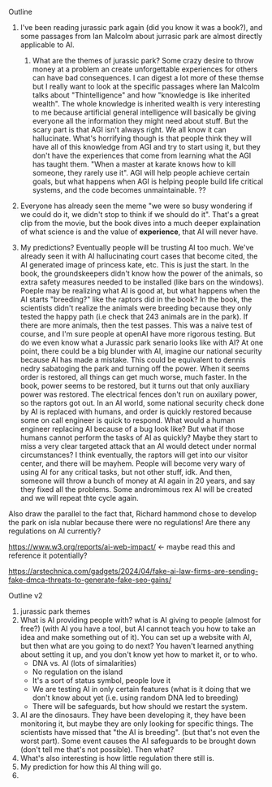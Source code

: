 Outline

1. I've been reading jurassic park again (did you know it was a book?), and some passages from Ian Malcolm  about jurrasic park are almost directly applicable to AI.
   1. What are the themes of jurassic park? Some crazy desire to throw money at a problem an create unforgettable experiences for others can have bad consequences. I can digest a lot more of these themse but I really want to look at the specific passages where Ian Malcolm talks about "Thintelligence" and how "knowledge is like inherited wealth". The whole knowledge is inherited wealth is very interesting to me because artificial general intelligence will basically be giving everyone all the information they might need about stuff. But the scary part is that AGI isn't always right. We all know it can hallucinate. What's horrifying though is that people think they will have all of this knowledge from AGI and try to start using it, but they don't have the experiences that come from learning what the AGI has taught them. "When a master at karate knows how to kill someone, they rarely use it". AGI will help people achieve certain goals, but what happens when AGI is helping people build life critical systems, and the code becomes unmaintainable. ??
  
      
3. Everyone has already seen the meme "we were so busy wondering if we could do it, we didn't stop to think if we should do it". That's a great clip from the movie, but the book dives into a much deeper explaination of what science is and the value of **experience**, that AI will never have.
4. My predictions? Eventually people will be trusting AI too much. We've already seen it with AI hallucinating court cases that become cited, the AI generated image of princess kate, etc. This is just the start. In the book, the groundskeepers didn't know how the power of the animals, so extra safety measures needed to be installed (like bars on the windows). Poeple may be realizing what AI is good at, but what happens when the AI starts "breeding?" like the raptors did in the book? In the book, the scientists didn't realize the animals were breeding because they only tested the happy path (i.e check that 243 animals are in the park). If there are more animals, then the test passes. This was a naive test of course, and I'm sure people at openAI have more rigorous testing. But do we even know what a Jurassic park senario looks like with AI? At one point, there could be a big blunder with AI, imagine our national security because AI has made a mistake. This could be equivalent to dennis nedry sabatoging the park and turning off the power. When it seems order is restored, all things can get much worse, much faster. In the book, power seems to be restored, but it turns out that only auxiliary power was restored. The electrical fences don't run on auxilary power, so the raptors got out. In an AI world, some national security check done by AI is replaced with humans, and order is quickly restored because some on call engineer is quick to respond. What would a human engineer replacing AI because of a bug look like? But what if those humans cannot perform the tasks of AI as quickly? Maybe they start to miss a very clear targeted attack that an AI would detect under normal circumstances? I think eventually, the raptors will get into our visitor center, and there will be mayhem. People will become very wary of using AI for any critical tasks, but not other stuff, idk. And then, someone will throw a bunch of money at AI again in 20 years, and say they fixed all the problems. Some andromimous rex AI will be created and we will repeat thte cycle again.


Also draw the parallel to the fact that, Richard hammond chose to develop the park on isla nublar because there were no regulations! Are there any regulations on AI currently? 

https://www.w3.org/reports/ai-web-impact/ <- maybe read this and reference it potentially?

https://arstechnica.com/gadgets/2024/04/fake-ai-law-firms-are-sending-fake-dmca-threats-to-generate-fake-seo-gains/


Outline v2
1. jurassic park themes
2. What is AI providing people with? what is AI giving to people (almost for free?)
(with AI you have a tool, but AI cannot teach you how to take an idea and make something out of it). You can set up a website with AI, but then what are you going to do next? You haven't learned anything about setting it up, and you don't know yet how to market it, or to who.
   - DNA vs. AI (lots of simalarities)
   - No regulation on the island
   - It's a sort of status symbol, people love it
   - We are testing AI in only certain features (what is it doing that we don't know about yet (i.e. using random DNA led to breeding)
   - There will be safeguards, but how should we restart the system. 
4. AI are the dinosaurs. They have been developing it, they have been monitoring it, but maybe they are only looking for specific things. The scientists have missed that "the AI is breeding". (but that's not even the worst part). Some event causes the AI safeguards to be brought down (don't tell me that's not possible). Then what? 
5. What's also interesting is how little regulation there still is.
6. My prediction for how this AI thing will go.  
7. 
